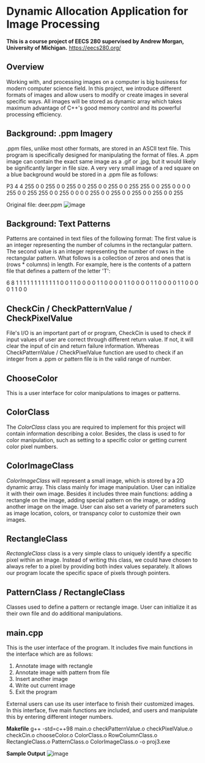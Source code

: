 # Dynamic Allocation Application for Image Processing
**This is a course project of EECS 280 supervised by Andrew Morgan, University of Michigan.**
<https://eecs280.org/>

## Overview
Working with, and processing images on a computer is big business for modern computer science field. In this project, we introduce different formats of images and allow users to modify or create images in several specific ways. All images will be stored as dynamic array which takes maximum advantage of C++'s good memory control and its powerful processing efficiency.

## Background: .ppm Imagery
.ppm files, unlike most other formats, are stored in an ASCII text file. This program is specifically designed for manipulating the format of files. A .ppm image can contain the exact same image as a .gif or .jpg, but it would likely be significantly larger in file size. A very very small image of a red square on a blue background would be stored in a .ppm file as follows:

P3
4 4
255
0 0 255 0 0 255 0 0 255 0 0 255
0 0 255 255 0 0 255 0 0 0 0 255
0 0 255 255 0 0 255 0 0 0 0 255
0 0 255 0 0 255 0 0 255 0 0 255

Original file: deer.ppm
![image](https://github.com/show0117/Dynamic_Allocation_Application_for_Image_Processing/blob/main/deer.jpg)

## Background: Text Patterns
Patterns are contained in text files of the following format: The first value is an integer representing the number of columns in the rectangular pattern. The second value is an integer representing the number of rows in the rectangular pattern. What follows is a collection of zeros and ones that is (rows * columns) in length. For example, here is the contents of a pattern file that defines a pattern of the letter 'T':

6 8
1 1 1 1 1 1
1 1 1 1 1 1
0 0 1 1 0 0
0 0 1 1 0 0
0 0 1 1 0 0
0 0 1 1 0 0
0 0 1 1 0 0
0 0 1 1 0 0

## CheckCin / CheckPatternValue / CheckPixelValue
File's I/O is an important part of or program, CheckCin is used to check if input values of user are correct through different return value. If not, it will clear the input of cin and return failure information. Whereas CheckPatternValue / CheckPixelValue function are used to check if an integer from a .ppm or pattern file is in the valid range of number. 

## ChooseColor
This is a user interface for color manipulations to images or patterns.

## ColorClass
The *ColorClass* class you are required to implement for this project will contain information describing a color. Besides, the class is used to for color manipulation, such as setting to a specific color or getting current color pixel numbers. 

## ColorImageClass
*ColorImageClass* will represent a small image, which is stored by a 2D dynamic array. This class mainly for image manipulation. User can initialize it with their own image. Besides it includes three main functions: adding a rectangle on the image, adding special pattern on the image, or adding another image on the image. User can also set a variety of parameters such as image location, colors, or transpancy color to customize their own images.

## RectangleClass
*RectangleClass* class is a very simple class to uniquely identify a specific pixel within an image. Instead of writing this class, we could have chosen to always refer to a pixel by providing both index values separately. It allows our program locate the specific space of pixels through pointers. 

## PatternClass / RectangleClass
Classes used to define a pattern or rectangle image. User can initialize it as their own file and do additional manipulations. 

## main.cpp
This is the user interface of the program. It includes five main functions in the interface which are as follows:

1. Annotate image with rectangle
2. Annotate image with pattern from file
3. Insert another image
4. Write out current image
5. Exit the program

External users can use its user interface to finish their customized images. In this interface, five main functions are included, and users and manipulate this by entering different integer numbers.

**Makefile**
g++ -std=c++98 main.o checkPatternValue.o checkPixelValue.o checkCin.o chooseColor.o ColorClass.o RowColumnClass.o RectangleClass.o PatternClass.o ColorImageClass.o -o proj3.exe

**Sample Output**
![image](https://github.com/show0117/Dynamic_Allocation_Application_for_Image_Processing/blob/main/new5.jpg)